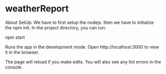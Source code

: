 # weatherReport
About SetUp:
We have to first setup the nodejs.
then we have to initialize the npm init.
In the project directory, you can run:

npm start

Runs the app in the development mode.
Open http://localhost:3000 to view it in the browser.

The page will reload if you make edits.
You will also see any lint errors in the console.



